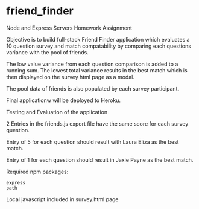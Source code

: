 # friend_finder
Node and Express Servers Homework Assignment 

Objective is to build full-stack Friend Finder application which evaluates a 10 question survey and match compatability by comparing each questions variance with the pool of friends.

The low value variance from each question comparison is added to a running sum.  The lowest total variance results in the best match which is then displayed on the survey html page as a modal.  

The pool data of friends is also populated by each survey participant.  

Final applicationw will be deployed to Heroku.

Testing and Evaluation of the application

2 Entries in the friends.js export file have the same score for each survey question.

Entry of 5 for each question should result with Laura Eliza as the best match.

Entry of 1 for each question should result in Jaxie Payne as the best match. 

Required npm packages:

    express
    path

Local javascript included in survey.html page 
